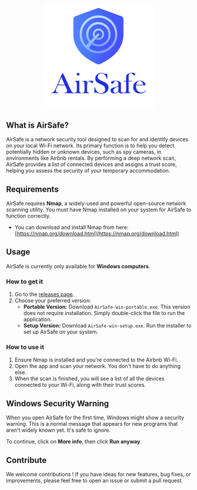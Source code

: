 
<p align="center">
  <img src="https://raw.githubusercontent.com/YourHacktivist/AirSafe/main/public/banner.png" alt="AirSafe Logo" width="300"/>
</p>

## What is AirSafe?

AirSafe is a network security tool designed to scan for and identify devices on your local Wi-Fi network. Its primary function is to help you detect potentially hidden or unknown devices, such as spy cameras, in environments like Airbnb rentals. By performing a deep network scan, AirSafe provides a list of connected devices and assigns a trust score, helping you assess the security of your temporary accommodation.


## Requirements

AirSafe requires **Nmap**, a widely-used and powerful open-source network scanning utility. You must have Nmap installed on your system for AirSafe to function correctly.

-   You can download and install Nmap from here: [https://nmap.org/download.html](https://nmap.org/download.html)

## Usage

AirSafe is currently only available for **Windows computers**.

### How to get it

1.  Go to the [releases page](https://github.com/YourHacktivist/AirSafe/releases).
2.  Choose your preferred version:
    -   **Portable Version:** Download `AirSafe-win-portable.exe`. This version does not require installation. Simply double-click the file to run the application.
    -   **Setup Version:** Download `AirSafe-win-setup.exe`. Run the installer to set up AirSafe on your system.

### How to use it

1.  Ensure Nmap is installed and you're connected to the Airbnb Wi-Fi.
2.  Open the app and scan your network. You don't have to do anything else.
3.  When the scan is finished, you will see a list of all the devices connected to your Wi-Fi, along with their trust scores.

## Windows Security Warning

When you open AirSafe for the first time, Windows might show a security warning. This is a normal message that appears for new programs that aren't widely known yet. It's safe to ignore.

To continue, click on **More info**, then click **Run anyway**.

## Contribute

We welcome contributions ! If you have ideas for new features, bug fixes, or improvements, please feel free to open an issue or submit a pull request.

